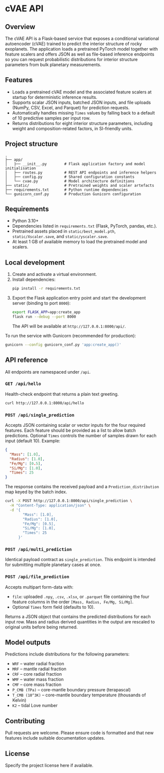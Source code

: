 # cVAE API

## Overview
The cVAE API is a Flask-based service that exposes a conditional variational autoencoder (cVAE) trained to predict the interior structure of rocky exoplanets. The application loads a pretrained PyTorch model together with feature scalers and offers JSON as well as file-based inference endpoints so you can request probabilistic distributions for interior structure parameters from bulk planetary measurements.

## Features
- Loads a pretrained cVAE model and the associated feature scalers at startup for deterministic inference results.
- Supports scalar JSON inputs, batched JSON inputs, and file uploads (NumPy, CSV, Excel, and Parquet) for prediction requests.
- Automatically handles missing `Times` values by falling back to a default of 10 predictive samples per input row.
- Returns distributions for eight interior structure parameters, including weight and composition-related factors, in SI-friendly units.

## Project structure
```
.
├── app/
│   ├── __init__.py        # Flask application factory and model initialisation
│   ├── routes.py          # REST API endpoints and inference helpers
│   ├── config.py          # Shared configuration constants
│   └── cvae.py            # Model architecture definitions
├── static/                # Pretrained weights and scaler artefacts
├── requirements.txt       # Python runtime dependencies
└── gunicorn_conf.py       # Production Gunicorn configuration
```

## Requirements
- Python 3.10+
- Dependencies listed in `requirements.txt` (Flask, PyTorch, pandas, etc.).
- Pretrained assets placed in `static/best_model.pth`, `static/Xscaler.save`, and `static/yscaler.save`.
- At least 1 GB of available memory to load the pretrained model and scalers.

## Local development
1. Create and activate a virtual environment.
2. Install dependencies:
   ```bash
   pip install -r requirements.txt
   ```
3. Export the Flask application entry point and start the development server (binding to port `8000`):
   ```bash
   export FLASK_APP=app:create_app
   flask run --debug --port 8000
   ```
   The API will be available at `http://127.0.0.1:8000/api/`.

To run the service with Gunicorn (recommended for production):
```bash
gunicorn --config gunicorn_conf.py 'app:create_app()'
```

## API reference
All endpoints are namespaced under `/api`.

### `GET /api/hello`
Health-check endpoint that returns a plain text greeting.

```bash
curl http://127.0.0.1:8000/api/hello
```

### `POST /api/single_prediction`
Accepts JSON containing scalar or vector inputs for the four required features. Each feature should be provided as a list to allow batch predictions. Optional `Times` controls the number of samples drawn for each input (default 10). Example:
```json
{
  "Mass": [1.0],
  "Radius": [1.0],
  "Fe/Mg": [0.5],
  "Si/Mg": [1.0],
  "Times": 25
}
```
The response contains the received payload and a `Prediction_distribution` map keyed by the batch index.

```bash
curl -X POST http://127.0.0.1:8000/api/single_prediction \
  -H "Content-Type: application/json" \
  -d '{
        "Mass": [1.0],
        "Radius": [1.0],
        "Fe/Mg": [0.5],
        "Si/Mg": [1.0],
        "Times": 25
      }'
```

### `POST /api/multi_prediction`
Identical payload contract as `single_prediction`. This endpoint is intended for submitting multiple planetary cases at once.

### `POST /api/file_prediction`
Accepts multipart form-data with:
- `file`: uploaded `.npy`, `.csv`, `.xlsx`, or `.parquet` file containing the four feature columns in the order `[Mass, Radius, Fe/Mg, Si/Mg]`.
- Optional `Times` form field (defaults to 10).

Returns a JSON object that contains the predicted distributions for each input row. Mass and radius derived quantities in the output are rescaled to original units before being returned.

## Model outputs
Predictions include distributions for the following parameters:
- `WRF` – water radial fraction
- `MRF` – mantle radial fraction
- `CRF` – core radial fraction
- `WMF` – water mass fraction
- `CMF` – core mass fraction
- `P_CMB (TPa)` – core-mantle boundary pressure (terapascal)
- `T_CMB (10^3K)` – core-mantle boundary temperature (thousands of Kelvin)
- `K2` – tidal Love number

## Contributing
Pull requests are welcome. Please ensure code is formatted and that new features include suitable documentation updates.

## License
Specify the project license here if available.

